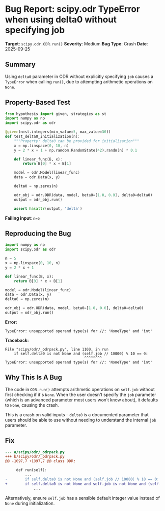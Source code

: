 # Bug Report: scipy.odr TypeError when using delta0 without specifying job

**Target**: `scipy.odr.ODR.run()`
**Severity**: Medium
**Bug Type**: Crash
**Date**: 2025-09-25

## Summary

Using `delta0` parameter in ODR without explicitly specifying `job` causes a `TypeError` when calling `run()`, due to attempting arithmetic operations on `None`.

## Property-Based Test

```python
from hypothesis import given, strategies as st
import numpy as np
import scipy.odr as odr

@given(n=st.integers(min_value=5, max_value=30))
def test_delta0_initialization(n):
    """Property: delta0 can be provided for initialization"""
    x = np.linspace(0, 10, n)
    y = 2 * x + 1 + np.random.RandomState(42).randn(n) * 0.1

    def linear_func(B, x):
        return B[0] * x + B[1]

    model = odr.Model(linear_func)
    data = odr.Data(x, y)

    delta0 = np.zeros(n)

    odr_obj = odr.ODR(data, model, beta0=[1.0, 0.0], delta0=delta0)
    output = odr_obj.run()

    assert hasattr(output, 'delta')
```

**Failing input**: `n=5`

## Reproducing the Bug

```python
import numpy as np
import scipy.odr as odr

n = 5
x = np.linspace(0, 10, n)
y = 2 * x + 1

def linear_func(B, x):
    return B[0] * x + B[1]

model = odr.Model(linear_func)
data = odr.Data(x, y)
delta0 = np.zeros(n)

odr_obj = odr.ODR(data, model, beta0=[1.0, 0.0], delta0=delta0)
output = odr_obj.run()
```

**Error:**
```
TypeError: unsupported operand type(s) for //: 'NoneType' and 'int'
```

**Traceback:**
```
File "scipy/odr/_odrpack.py", line 1100, in run
    if self.delta0 is not None and (self.job // 10000) % 10 == 0:
                                    ^^^^^^^^
TypeError: unsupported operand type(s) for //: 'NoneType' and 'int'
```

## Why This Is A Bug

The code in `ODR.run()` attempts arithmetic operations on `self.job` without first checking if it's `None`. When the user doesn't specify the `job` parameter (which is an advanced parameter most users won't know about), it defaults to `None`, causing the crash.

This is a crash on valid inputs - `delta0` is a documented parameter that users should be able to use without needing to understand the internal `job` parameter.

## Fix

```diff
--- a/scipy/odr/_odrpack.py
+++ b/scipy/odr/_odrpack.py
@@ -1097,7 +1097,7 @@ class ODR:

     def run(self):
         ...
-        if self.delta0 is not None and (self.job // 10000) % 10 == 0:
+        if self.delta0 is not None and self.job is not None and (self.job // 10000) % 10 == 0:
             ...
```

Alternatively, ensure `self.job` has a sensible default integer value instead of `None` during initialization.